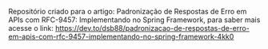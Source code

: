 Repositório criado para o artigo: Padronização de Respostas de Erro em APIs com RFC-9457: Implementando no Spring Framework, para saber mais acesse o link: https://dev.to/dsb88/padronizacao-de-respostas-de-erro-em-apis-com-rfc-9457-implementando-no-spring-framework-4kk0
